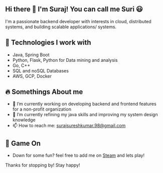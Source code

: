 ## Hi there 👋 I'm Suraj! You can call me Suri :smiley:

I'm a passionate backend developer with interests in cloud, distributed systems, and building scalable applications/ systems.

<!--
🌍 Based in Jersey City, NJ  
📫 Reach me at: surajsureshkumar.98@gmail.com  
🔗 [LinkedIn](https://linkedin.com/in/surajsureshkumar) | [GitHub](https://github.com/surajsureshkumar)
-->
## 🚀 Technologies I work with
- Java, Spring Boot
- Python, Flask, Python for Data mining and analysis
- Go, C++ 
- SQL and noSQL Databases
- AWS, GCP, Docker

## :fire: Somethings About me
- 🔭 I’m currently working on developing backend and frontend features for a non-profit organization
- 🌱 I’m currently refining my java skills and improving my system design knowledge
- 📫 How to reach me: surajsureshkumar.98@gmail.com

## :robot: Game On
- Down for some fun? feel free to add me on [Steam](https://steamcommunity.com/profiles/76561198313254704/) and lets play!
<!--
## 📌 Projects
- Portfolio Website (coming soon!)
- Masters Big Data
- Computer Networks Projects
-->
Thanks for stopping by! Stay happy!
<!--
**surajsureshkumar/surajsureshkumar** is a ✨ _special_ ✨ repository because its `README.md` (this file) appears on your GitHub profile.

Here are some ideas to get you started:

- 🔭 I’m currently working on ...
- 🌱 I’m currently learning ...
- 👯 I’m looking to collaborate on ...
- 🤔 I’m looking for help with ...
- 💬 Ask me about ...
- 📫 How to reach me: ...
- 😄 Pronouns: ...
- ⚡ Fun fact: ...
-->
